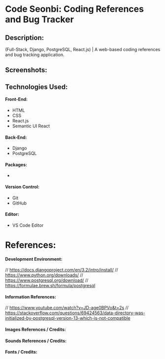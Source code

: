 # Code Seonbi: Coding References and Bug Tracker

## Description:
(Full-Stack, Django, PostgreSQL, React.js) | A web-based coding references and bug tracking application.

## Screenshots:

## Technologies Used:
#### Front-End:
- HTML
- CSS
- React.js
- Semantic UI React
#### Back-End:
- Django
- PostgreSQL
#### Packages:
- 
#### Version Control:
- Git
- GitHub
#### Editor:
- VS Code Editor

# References:
#### Development Environment:
// https://docs.djangoproject.com/en/3.2/intro/install/
// https://www.python.org/downloads/
// https://www.postgresql.org/download/
// https://formulae.brew.sh/formula/postgresql
#### Information References:
// https://www.youtube.com/watch?v=JD-age0BPVo&t=2s
// https://stackoverflow.com/questions/69424563/data-directory-was-initialized-by-postgresql-version-13-which-is-not-compatible
#### Images References / Credits:
#### Sounds References / Credits:
#### Fonts / Credits: